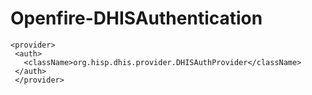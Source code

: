 # Openfire-DHISAuthentication 
```
<provider> 
 <auth> 
   <className>org.hisp.dhis.provider.DHISAuthProvider</className> 
 </auth>  
 </provider> 
```
